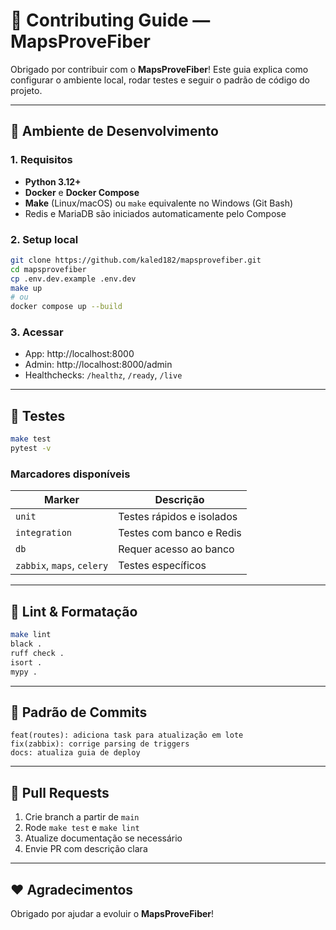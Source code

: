 # 🧭 Contributing Guide — MapsProveFiber

Obrigado por contribuir com o **MapsProveFiber**!
Este guia explica como configurar o ambiente local, rodar testes e seguir o padrão de código do projeto.

---

## 🚀 Ambiente de Desenvolvimento

### 1. Requisitos

- **Python 3.12+**
- **Docker** e **Docker Compose**
- **Make** (Linux/macOS) ou `make` equivalente no Windows (Git Bash)
- Redis e MariaDB são iniciados automaticamente pelo Compose

### 2. Setup local

```bash
git clone https://github.com/kaled182/mapsprovefiber.git
cd mapsprovefiber
cp .env.dev.example .env.dev
make up
# ou
docker compose up --build
```

### 3. Acessar
- App: http://localhost:8000
- Admin: http://localhost:8000/admin
- Healthchecks: `/healthz`, `/ready`, `/live`

---

## 🧪 Testes

```bash
make test
pytest -v
```

### Marcadores disponíveis
| Marker | Descrição |
|---------|------------|
| `unit` | Testes rápidos e isolados |
| `integration` | Testes com banco e Redis |
| `db` | Requer acesso ao banco |
| `zabbix`, `maps`, `celery` | Testes específicos |

---

## 🧹 Lint & Formatação

```bash
make lint
black .
ruff check .
isort .
mypy .
```

---

## 🧩 Padrão de Commits

```
feat(routes): adiciona task para atualização em lote
fix(zabbix): corrige parsing de triggers
docs: atualiza guia de deploy
```

---

## 🔄 Pull Requests

1. Crie branch a partir de `main`
2. Rode `make test` e `make lint`
3. Atualize documentação se necessário
4. Envie PR com descrição clara

---

## ❤️ Agradecimentos

Obrigado por ajudar a evoluir o **MapsProveFiber**!
